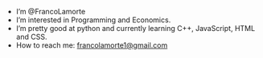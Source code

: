 - I’m @FrancoLamorte
- I’m interested in Programming and Economics.
- I’m pretty good at python and currently learning C++, JavaScript, HTML and CSS.
- How to reach me: francolamorte1@gmail.com
